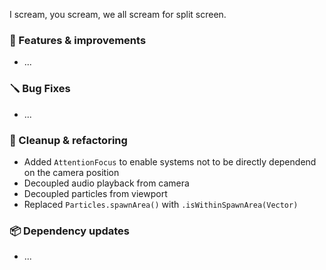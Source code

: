 I scream, you scream, we all scream for split screen.

### 🚀 Features & improvements

- ...

### 🪛 Bug Fixes

- ...

### 🧽 Cleanup & refactoring

- Added `AttentionFocus` to enable systems not to be directly dependend on the camera position
- Decoupled audio playback from camera
- Decoupled particles from viewport
- Replaced `Particles.spawnArea()` with `.isWithinSpawnArea(Vector)`

### 📦 Dependency updates

- ...